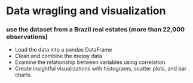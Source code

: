 # Data wragling and visualization
### use the dataset from a Brazil real estates (more than 22,000 observations)
- Load the data into a pandas DataFrame
- Clean and combine the messy data
- Examine the relationship between variables using correlation.
- Create insightful visualizations with histograms, scatter plots, and bar charts.
